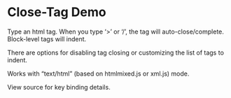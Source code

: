 Close-Tag Demo
==============

Type an html tag. When you type ‘&gt;’ or ‘/’, the tag will auto-close/complete. Block-level tags will indent.

There are options for disabling tag closing or customizing the list of tags to indent.

Works with “text/html” (based on htmlmixed.js or xml.js) mode.

View source for key binding details.
